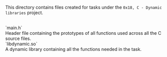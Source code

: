 This directory contains files created for tasks under the `0x18, C - Dynamic libraries` project.<br>

<br>
`main.h`<br>
Header file containing the prototypes of all functions used across all the C source files.

<br>
`libdynamic.so`<br>
A dynamic library containing all the functions needed in the task.
